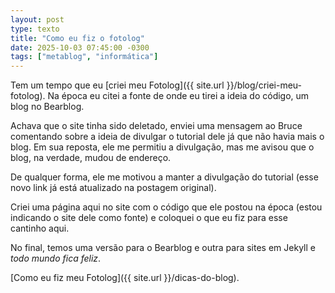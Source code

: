 ```yaml
---
layout: post
type: texto
title: "Como eu fiz o fotolog"
date: 2025-10-03 07:45:00 -0300
tags: ["metablog", "informática"]
---
```

Tem um tempo que eu [criei meu Fotolog]({{ site.url }}/blog/criei-meu-fotolog). Na época eu citei a fonte de onde eu tirei a ideia do código, um blog no Bearblog.  

Achava que o site tinha sido deletado, enviei uma mensagem ao Bruce comentando sobre a ideia de divulgar o tutorial dele já que não havia mais o blog. Em sua reposta, ele me permitiu a divulgação, mas me avisou que o blog, na verdade, mudou de endereço.  

De qualquer forma, ele me motivou a manter a divulgação do tutorial (esse novo link já está atualizado na postagem original).  

Criei uma página aqui no site com o código que ele postou na época (estou indicando o site dele como fonte) e coloquei o que eu fiz para esse cantinho aqui.  

No final, temos uma versão para o Bearblog e outra para sites em Jekyll e *todo mundo fica feliz*.  

[Como eu fiz meu Fotolog]({{ site.url }}/dicas-do-blog).